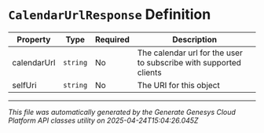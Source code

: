 # `CalendarUrlResponse` Definition

| Property | Type | Required | Description |
|----------|------|----------|-------------|
| calendarUrl | `string` | No | The calendar url for the user to subscribe with supported clients |
| selfUri | `string` | No | The URI for this object |

---

*This file was automatically generated by the Generate Genesys Cloud Platform API classes utility on 2025-04-24T15:04:26.045Z*